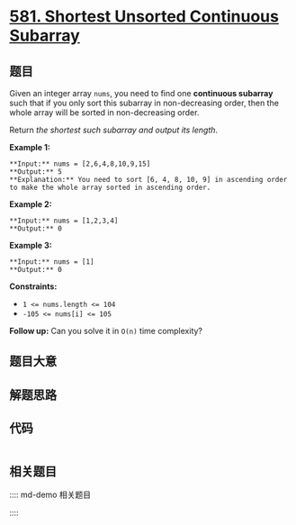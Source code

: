 # [581. Shortest Unsorted Continuous Subarray](https://leetcode.com/problems/shortest-unsorted-continuous-subarray)

## 题目

Given an integer array `nums`, you need to find one **continuous subarray**
such that if you only sort this subarray in non-decreasing order, then the
whole array will be sorted in non-decreasing order.

Return _the shortest such subarray and output its length_.



**Example 1:**

    
    
    **Input:** nums = [2,6,4,8,10,9,15]
    **Output:** 5
    **Explanation:** You need to sort [6, 4, 8, 10, 9] in ascending order to make the whole array sorted in ascending order.
    

**Example 2:**

    
    
    **Input:** nums = [1,2,3,4]
    **Output:** 0
    

**Example 3:**

    
    
    **Input:** nums = [1]
    **Output:** 0
    



**Constraints:**

  * `1 <= nums.length <= 104`
  * `-105 <= nums[i] <= 105`



**Follow up:** Can you solve it in `O(n)` time complexity?


## 题目大意

## 解题思路

## 代码

```javascript

```

## 相关题目

:::: md-demo 相关题目

::::

